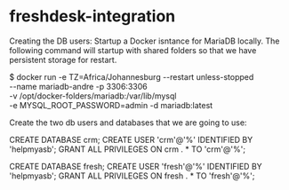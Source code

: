 # freshdesk-integration

Creating the DB users:
Startup a Docker isntance for MariaDB locally. The following command will startup with shared folders
so that we have persistent storage for restart.

$ docker run -e TZ=Africa/Johannesburg --restart unless-stopped \
    --name mariadb-andre -p 3306:3306 \
    -v /opt/docker-folders/mariadb:/var/lib/mysql \
    -e MYSQL_ROOT_PASSWORD=admin -d mariadb:latest
    
Create the two db users and databases that we are going to use:

CREATE DATABASE crm;
CREATE USER 'crm'@'%' IDENTIFIED BY 'helpmyasb';
GRANT ALL PRIVILEGES ON crm . * TO 'crm'@'%';


CREATE DATABASE fresh;
CREATE USER 'fresh'@'%' IDENTIFIED BY 'helpmyasb';
GRANT ALL PRIVILEGES ON fresh . * TO 'fresh'@'%';